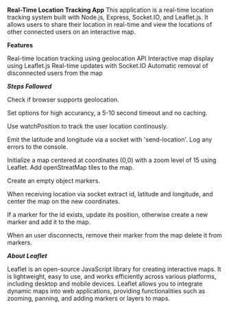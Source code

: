 **Real-Time Location Tracking App**
This application is a real-time location tracking system built with Node.js, Express, Socket.IO, and Leaflet.js. It allows users to share their location in real-time and view the locations of other connected users on an interactive map.

**Features**

Real-time location tracking using geolocation API
Interactive map display using Leaflet.js
Real-time updates with Socket.IO
Automatic removal of disconnected users from the map

***Steps Followed***

Check if browser supports geolocation.

Set options for high accurancy, a 5-10 second timeout and no caching.

Use watchPosition to track the user location continously.

Emit the latitude and longitude via a socket with 'send-location'. Log any errors to the console.

Initialize a map centered at coordinates (0,0) with a zoom level of 15 using Leaflet. Add openStreatMap tiles to the map.

Create an empty object markers.

When receiving location via socket extract id, latitude and longitude, and center the map on the new coordinates.

If a marker for the id exists, update its position, otherwise create a new marker and add it to the map.

When an user disconnects, remove their marker from the map delete it from markers.

***About Leaflet***

Leaflet is an open-source JavaScript library for creating interactive maps. It is lightweight, easy to use, and works efficiently across various platforms, including desktop and mobile devices. Leaflet allows you to integrate dynamic maps into web applications, providing functionalities such as zooming, panning, and adding markers or layers to maps.